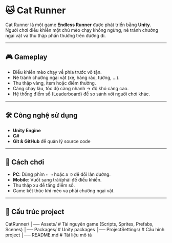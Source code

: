 # 🐱 Cat Runner

Cat Runner là một game **Endless Runner** được phát triển bằng **Unity**.  
Người chơi điều khiển một chú mèo chạy không ngừng, né tránh chướng ngại vật và thu thập phần thưởng trên đường đi.

---

## 🎮 Gameplay

- Điều khiển mèo chạy về phía trước vô tận.
- Né tránh chướng ngại vật (xe, hàng rào, tường, ...).
- Thu thập vàng, item hoặc điểm thưởng.
- Càng chạy lâu, tốc độ càng nhanh → độ khó càng cao.
- Hệ thống điểm số (Leaderboard) để so sánh với người chơi khác.

---

## 🛠️ Công nghệ sử dụng

- **Unity Engine**
- **C#**
- **Git & GitHub** để quản lý source code

---

## 🚀 Cách chơi

- **PC**: Dùng phím `← →` hoặc `A D` để đổi làn đường.  
- **Mobile**: Vuốt sang trái/phải để điều khiển.  
- Thu thập xu để tăng điểm số.  
- Game kết thúc khi mèo va phải chướng ngại vật.

---

## 📂 Cấu trúc project
CatRunner/
│── Assets/ # Tài nguyên game (Scripts, Sprites, Prefabs, Scenes)
│── Packages/ # Unity packages
│── ProjectSettings/ # Cấu hình project
│── README.md # Tài liệu mô tả
